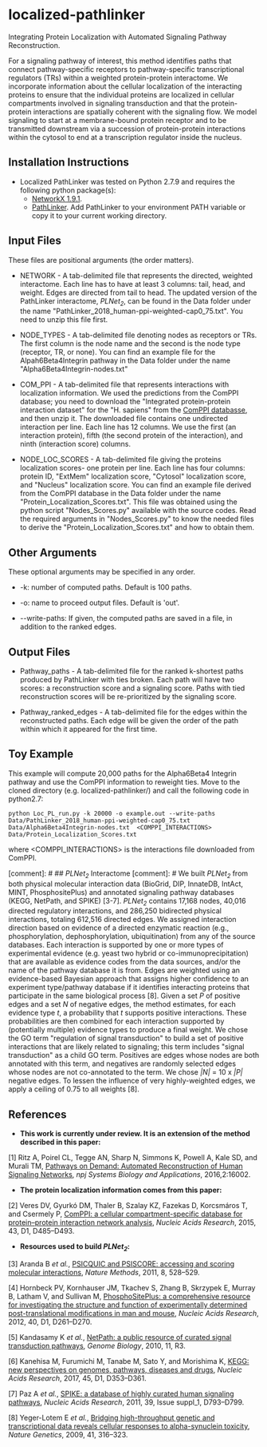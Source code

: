 # localized-pathlinker
Integrating Protein Localization with Automated Signaling Pathway Reconstruction.

For a signaling pathway of interest, this method identifies paths that connect pathway-specific receptors to pathway-specific transcriptional regulators (TRs) within a weighted protein-protein interactome. We incorporate information about the cellular localization of the interacting proteins to ensure that the individual proteins are localized in cellular compartments involved in signaling transduction and that the protein-protein interactions are spatially coherent with the signaling flow. We model signaling to start at a membrane-bound protein receptor and to be transmitted downstream via a succession of protein-protein interactions within the cytosol to end at a transcription regulator inside the nucleus.

## Installation Instructions
* Localized PathLinker was tested on Python 2.7.9 and requires the following python package(s):
  - <a href="https://networkx.github.io/">NetworkX 1.9.1</a>.
  - <a href="https://github.com/Murali-group/PathLinker">PathLinker</a>. Add PathLinker to your environment PATH variable or copy it to your current working directory.

 
## Input Files

These files are positional arguments (the order matters).
* NETWORK - A tab-delimited file that represents the directed, weighted interactome.  Each line has to have at least 3 columns: tail, head, and weight. Edges are directed from tail to head. The updated version of the PathLinker interactome, *PLNet<sub>2</sub>*, can be found in the Data folder under the name "PathLinker_2018_human-ppi-weighted-cap0_75.txt". You need to unzip this file first.

* NODE_TYPES - A tab-delimited file denoting nodes as receptors or TRs. The first column is the node name and the second is the node type (receptor, TR, or none). You can find an example file for the Alpah6Beta4Integrin pathway in the Data folder under the name "Alpha6Beta4Integrin-nodes.txt"

* COM_PPI - A tab-delimited file that represents interactions with localization information. We used the predictions from the ComPPI database; you need to download the "Integrated protein-protein interaction dataset" for the "H. sapiens" from the <a href="http://comppi.linkgroup.hu/downloads">ComPPI databasse</a>, and then unzip it. The downloaded file contains one undirected interaction per line. Each line has 12 columns. We use the first (an interaction protein), fifth (the second protein of the interaction), and ninth (interaction score) columns.

* NODE_LOC_SCORES - A tab-delimited file giving the proteins localization scores- one protein per line. Each line has four columns: protein ID, "ExtMem" localization score, "Cytosol" localization score, and "Nucleus" localization score. You can find an example file derived from the ComPPI database in the Data folder under the name "Protein_Localization_Scores.txt". This file was obtained using the python script "Nodes_Scores.py" available with the source codes. Read the required arguments in "Nodes_Scores.py" to know the needed files to derive the "Protein_Localization_Scores.txt" and how to obtain them.

## Other Arguments

These optional arguments may be specified in any order.

* -k: number of computed paths. Default is 100 paths.

* -o: name to proceed output files. Default is 'out'.

* --write-paths: If given, the computed paths are saved in a file, in addition to the ranked edges.


## Output Files
* Pathway_paths - A tab-delimited file for the ranked k-shortest paths produced by PathLinker with ties broken. Each path will have two scores: a reconstruction score and a signaling score. Paths with tied reconstruction scores will be re-prioritized by the signaling score.

* Pathway_ranked_edges - A tab-delimited file for the edges within the reconstructed paths. Each edge will be given the order of the path within which it appeared for the first time.

## Toy Example
This example will compute 20,000 paths for the Alpha6Beta4 Integrin pathway and use the ComPPI information to reweight ties.  Move to the cloned directory (e.g. localized-pathlinker/) and call the following code in python2.7:

```
python Loc_PL_run.py -k 20000 -o example.out --write-paths Data/PathLinker_2018_human-ppi-weighted-cap0_75.txt Data/Alpha6Beta4Integrin-nodes.txt  <COMPPI_INTERACTIONS> Data/Protein_Localization_Scores.txt
```

where <COMPPI_INTERACTIONS> is the interactions file downloaded from ComPPI. 


[comment]: # ## *PLNet<sub>2</sub>* Interactome
[comment]: # We built *PLNet<sub>2</sub>* from both physical molecular interaction data (BioGrid, DIP, InnateDB, IntAct, MINT, PhosphositePlus) and annotated signaling pathway databases (KEGG, NetPath, and SPIKE) [3-7]. *PLNet<sub>2</sub>* contains 17,168 nodes, 40,016 directed regulatory interactions, and 286,250 bidirected physical interactions, totaling 612,516 directed edges. We assigned interaction direction based on evidence of a directed enzymatic reaction (e.g., phosphorylation, dephosphorylation, ubiquitination) from any of the source databases.  Each interaction is supported by one or more types of experimental evidence (e.g. yeast two hybrid or co-immunoprecipitation) that are available as evidence codes from the data sources, and/or the name of the pathway database it is from. Edges are weighted using an evidence-based Bayesian approach that assigns higher confidence to an experiment type/pathway database if it identifies interacting proteins that participate in the same biological process [8]. Given a set *P* of positive edges and a set *N* of negative edges, the method estimates, for each evidence type *t*, a probability that *t* supports positive interactions. These probabilities are then combined for each interaction supported by (potentially multiple) evidence types to produce a final weight. We chose the GO term "regulation of signal transduction" to build a set of positive interactions that are likely related to signaling; this term includes "signal transduction" as a child GO term.
Positives are edges whose nodes are both annotated with this term, and negatives are randomly selected edges whose nodes are not co-annotated to the term. We chose *|N|* = 10 x *|P|* negative edges. To lessen the influence of very highly-weighted edges, we apply a ceiling of 0.75 to all weights [8]. 

## References

* **This work is currently under review. It is an extension of the method described in this paper:**

[1] Ritz A, Poirel CL, Tegge AN, Sharp N, Simmons K, Powell A, Kale SD, and Murali TM, <a href="http://www.nature.com/articles/npjsba20162">Pathways on Demand: Automated Reconstruction of Human Signaling Networks</a>, *npj Systems Biology and Applications*, 2016,2:16002.


* **The protein localization information comes from this paper:**

[2] Veres DV, Gyurkó DM, Thaler B, Szalay KZ, Fazekas D, Korcsmáros T, and Csermely P, <a href="https://academic.oup.com/nar/article/43/D1/D485/2435307">ComPPI: a cellular compartment-specific database for protein–protein interaction network analysis</a>, *Nucleic Acids Research*, 2015, 43, D1, D485–D493.


* **Resources used to build *PLNet<sub>2</sub>*:**

[3] Aranda B *et al.*, <a href="https://www.nature.com/articles/nmeth.1637">PSICQUIC and PSISCORE: accessing and scoring molecular interactions</a>, *Nature Methods*, 2011, 8, 528–529.

[4] Hornbeck PV, Kornhauser JM, Tkachev S, Zhang B, Skrzypek E, Murray B, Latham V, and Sullivan M, <a href="https://academic.oup.com/nar/article/40/D1/D261/2903142">PhosphoSitePlus: a comprehensive resource for investigating the structure and function of experimentally determined post-translational modifications in man and mouse</a>, *Nucleic Acids Research*, 2012, 40, D1, D261–D270.

[5] Kandasamy K *et al.*, <a href="https://genomebiology.biomedcentral.com/articles/10.1186/gb-2010-11-1-r3">NetPath: a public resource of curated signal transduction pathways</a>, *Genome Biology*, 2010, 11, R3.

[6] Kanehisa M, Furumichi M, Tanabe M, Sato Y, and Morishima K, <a href="https://academic.oup.com/nar/article/45/D1/D353/2605697">KEGG: new perspectives on genomes, pathways, diseases and drugs</a>, *Nucleic Acids Research*, 2017, 45, D1, D353–D361.

[7] Paz A *et al.*, <a href="https://academic.oup.com/nar/article/39/suppl_1/D793/2507440">SPIKE: a database of highly curated human signaling pathways</a>, *Nucleic Acids Research*, 2011, 39, Issue suppl_1, D793–D799.

[8] Yeger-Lotem E *et al.*, <a href="https://www.nature.com/articles/ng.337">Bridging high-throughput genetic and transcriptional data reveals cellular responses to alpha-synuclein toxicity</a>, *Nature Genetics*, 2009, 41, 316–323.
